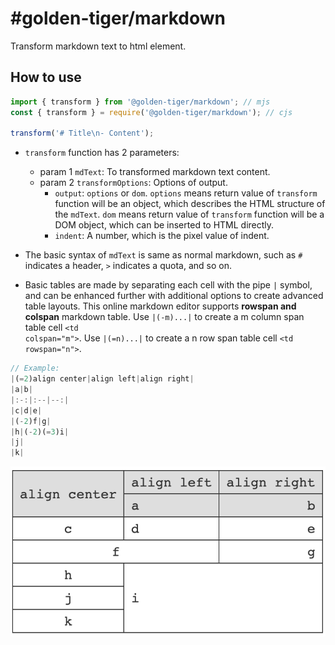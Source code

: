 # #golden-tiger/markdown

Transform markdown text to html element.

## How to use

```js
import { transform } from '@golden-tiger/markdown'; // mjs
const { transform } = require('@golden-tiger/markdown'); // cjs

transform('# Title\n- Content');
```

- `transform` function has 2 parameters:
  - param 1 `mdText`: To transformed markdown text content.
  - param 2 `transformOptions`: Options of output.
    - `output`: `options` or `dom`. `options` means return value of `transform` function will be an object, which describes the HTML structure of the `mdText`. `dom` means return value of `transform` function will be a DOM object, which can be inserted to HTML directly.
    - `indent`: A number, which is the pixel value of indent.

- The basic syntax of `mdText` is same as normal markdown, such as <code>#</code> indicates a header, <code>></code> indicates a quota, and so on.

- Basic tables are made by separating each cell with the pipe <code>|</code> symbol, and can be enhanced further with additional options to create advanced table layouts. This online markdown editor supports <strong>rowspan and colspan</strong> markdown table.
Use <code>|(-m)...|</code> to create a m column span table cell <code>&lt;td colspan="m"&gt;</code>.
Use <code>|(=n)...|</code> to create a n row span table cell <code>&lt;td rowspan="n"&gt;</code>.
```js
// Example:
|(=2)align center|align left|align right|
|a|b|
|:-:|:--|--:|
|c|d|e|
|(-2)f|g|
|h|(-2)(=3)i|
|j|
|k|
```
![markdown-example](./markdown-example.png)


